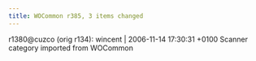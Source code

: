 ```yaml
---
title: WOCommon r385, 3 items changed
---
```


r1380@cuzco (orig r134): wincent | 2006-11-14 17:30:31 +0100 Scanner category imported from WOCommon
